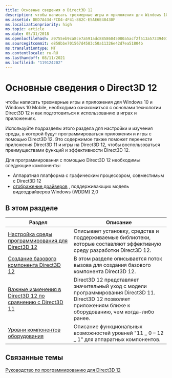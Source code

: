 ```yaml
---
title: Основные сведения о Direct3D 12
description: чтобы написать трехмерные игры и приложения для Windows 10 и Windows 10 Mobile, необходимо ознакомиться с основами технологии Direct3D 12 и как подготовиться к использованию в играх и приложениях.
ms.assetid: DED7A434-FCD4-4F41-8B2C-E5AE6E48430F
ms.localizationpriority: high
ms.topic: article
ms.date: 05/31/2018
ms.openlocfilehash: a9755eb9ca8ce7a591adc88586045000a5acf2f513a57339401200ab349e9a6d
ms.sourcegitcommit: e858bbe701567d4583c50a11326e42d7ea51804b
ms.translationtype: MT
ms.contentlocale: ru-RU
ms.lasthandoff: 08/11/2021
ms.locfileid: "119124202"
---
```

# <a name="understanding-direct3d-12"></a>Основные сведения о Direct3D 12

чтобы написать трехмерные игры и приложения для Windows 10 и Windows 10 Mobile, необходимо ознакомиться с основами технологии Direct3D 12 и как подготовиться к использованию в играх и приложениях.

Используйте подразделы этого раздела для настройки и изучения среды, в которой будут программироваться приложения и игры с помощью Direct3D 12. Это содержимое также поможет перенести приложения Direct3D 11 и игры на Direct3D 12, чтобы воспользоваться преимуществами функций и эффективности Direct3D 12.

Для программирования с помощью Direct3D 12 необходимы следующие компоненты:

-   Аппаратная платформа с графическим процессором, совместимым с Direct3D 12
-   [отображение драйверов](/previous-versions//ff569172(v=vs.85)) , поддерживающих модель видеодрайверов Windows (WDDM) 2,0

## <a name="in-this-section"></a>В этом разделе



| Раздел                                                                                                               | Описание                                                                                                                                                       |
|---------------------------------------------------------------------------------------------------------------------|-------------------------------------------------------------------------------------------------------------------------------------------------------------------|
| [Настройка среды программирования для Direct3D 12](directx-12-programming-environment-set-up.md)<br/>               | Описывает установку, средства и поддерживаемые библиотеки, которые составляют эффективную среду разработки Direct3D 12. <br/>                              |
| [Создание базового компонента Direct3D 12](creating-a-basic-direct3d-12-component.md)<br/>                     | В этом разделе описывается поток вызова для создания базового компонента Direct3D 12.<br/>                                                                            |
| [Важные изменения в Direct3D 12 по сравнению с Direct3D 11](important-changes-from-directx-11-to-directx-12.md)<br/> | Direct3D 12 представляет значительный уход с модели программирования Direct3D 11. Direct3D 12 позволяет приложениям ближе к оборудованию, чем когда-либо ранее. <br/> |
| [Уровни компонентов оборудования](hardware-feature-levels.md)<br/>                                                   | Описание функциональных возможностей уровней "11 \_ 0 – 12 \_ 1" для аппаратных компонентов.<br/>                                                                        |



 

## <a name="related-topics"></a>Связанные темы

<dl> <dt>

[Руководство по программированию для Direct3D 12](directx-12-programming-guide.md)
</dt> </dl>

 

